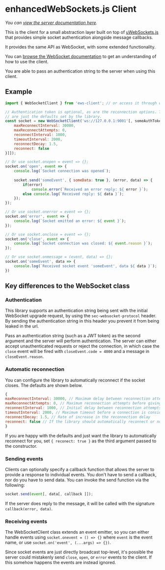 # enhancedWebSockets.js Client
_You can [view the server documentation here](https://github.com/Kondax/enhancedWebSockets.js/tree/main/server)._

This is the client for a small abstraction layer built on top of
[uWebSockets.js](https://github.com/uNetworking/uWebSockets.js) that provides
simple socket authentication alongside message callbacks.

It provides the same API as WebSocket, with some extended functionality.

You can [browse the WebSocket documentation](https://developer.mozilla.org/en-US/docs/Web/API/WebSocket) to
get an understanding of how to use the client.

You are able to pass an authentication string to the server when using this client.

## Example
```js
import { WebSocketClient } from 'ews-client'; // or access it through window.WebSocketClient

// Authentication token is optional, as are the reconnection options. These
// are just the defaults set by the library.
const socket = new WebSocketClient('ws://127.0.0.1:9001'[, someAuthToken[, {
    maxReconnectInterval: 30000,
    maxReconnectAttempts: 0,
    reconnectInterval: 1000,
    timeoutInterval: 2000,
    reconnectDecay: 1.5,
    reconnect: false
}]]);

// Or use socket.onopen = event => {};
socket.on('open', event => {
    console.log(`Socket connection was opened`);
    
    socket.send('someEvent', { someData: true }, (error, data) => {
        if(error)
            console.error(`Received an error reply: ${ error }`);
        else console.log(`Received reply: ${ data }`);
    });
});

// Or use socket.onerror = event => {};
socket.on('error', event => {
    console.log(`Socket emitted an error: ${ event }`);
});

// Or use socket.onclose = event => {};
socket.on('close', event => {
    console.log(`Socket connection was closed: ${ event.reason }`);
});

// Or use socket.onmessage = (event, data) => {};
socket.on('someEvent', data => {
    console.log(`Received socket event 'someEvent', data ${ data }`);
})
```

## Key differences to the WebSocket class
### Authentication
This library supports an authentication string being sent with the initial WebSocket upgrade request,
by using the `sec-websocket-protocol` header. By sending the authentication string in this header you
prevent it from being leaked in the url.

Pass an authentication string (such as a JWT token) as the second argument and the server will perform
authentication. The server can either accept unauthenticated requests or reject the connection, in which
case the `close` event will be fired with `closeEvent.code = 4000` and a message in `closeEvent.reason`.

### Automatic reconnection
You can configure the library to automatically reconnect if the socket closes. The defaults are shown below.

```js
{
maxReconnectInterval: 30000, // Maximum delay between reconnection attempts
maxReconnectAttempts: 0, // Maximum reconnection attempts before giving up (0 for infinite)
reconnectInterval: 1000, // Initial delay between reconnection attempts
timeoutInterval: 2000, // Maximum timeout before a connection is considered as failed
reconnectDecay: 1.5, // Rate of increase in the reconnection delay
reconnect: false // If the library should automatically reconnect or not
}
```

If you are happy with the defaults and just want the library to automatically reconnect for you, set
`{ reconect: true }` as the third argument passed to the constructor.

### Sending events
Clients can optionally specify a callback function that allows the server to provide a response
to individual events. You don't have to send a callback, nor do you have to send data. You can invoke
the send function via the following:

```js
socket.send(event[, data[, callback ]]);
```

If the server does reply to the message, it will be called with the signature `callback(error, data)`.

### Receiving events
The WebSocketClient class extends an event emitter, so you can either handle events using `socket.onevent = () => {}`
where `event` is the event name, or use `socket.on('event', (...args) => {})`.

Since socket events are just directly broadcast top-level, it's possible the server could mistakenly send
`close`, `open`, or `error` events to the client. If this somehow happens the events are instead ignored.